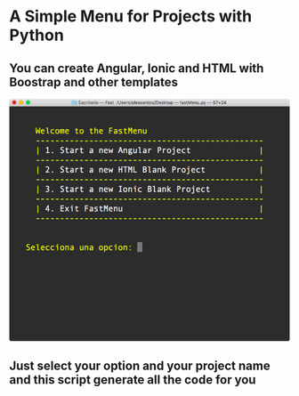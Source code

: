 # A Simple Menu for Projects with Python
## You can create Angular, Ionic and HTML with Boostrap and other templates

![alt text](https://raw.githubusercontent.com/alexsan134/Projects-Menu-Py/master/Images/MainMenu.png)

## Just select your option and your project name and this script generate all the code for you
